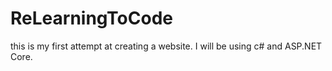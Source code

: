 # ReLearningToCode
this is my first attempt at creating a website. I will be using c# and ASP.NET Core.